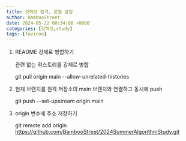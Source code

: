 ```yaml
---
title: 깃허브 원격, 로컬 설정
author: BambooStreet
date: 2024-05-22 00:34:00 +0800
categories: [깃허브,study]
tags: [favicon]
---
```


1. README 강제로 병합하기

    관련 없는 히스토리를 강제로 병합

    git pull origin main --allow-unrelated-histories

2. 현재 브랜치를 원격 저장소의 main 브랜치와 연결하고 동시에 push

   git push --set-upstream origin main

3. origin 변수에 주소 저장하기

    git remote add origin https://github.com/BambooStreet/2024SummerAlgorithmStudy.git